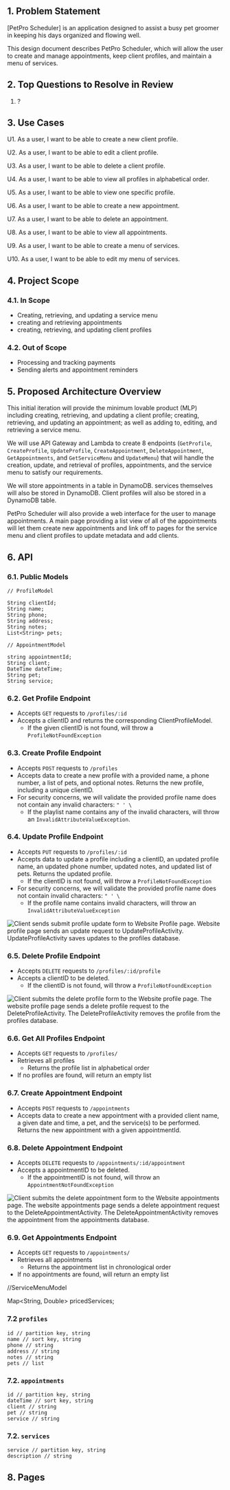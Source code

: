 ## 1. Problem Statement

[PetPro Scheduler] is an application designed to assist a busy pet groomer in keeping his days organized and flowing well.

This design document describes PetPro Scheduler, which will allow the user to create and manage appointments, keep client profiles, and maintain a menu of services.

## 2. Top Questions to Resolve in Review

1. ?


## 3. Use Cases

U1. As a user, I want to be able to create a new client profile.

U2. As a user, I want to be able to edit a client profile.

U3. As a user, I want to be able to delete a client profile.

U4. As a user, I want to be able to view all profiles in alphabetical order.

U5. As a user, I want to be able to view one specific profile.

U6. As a user, I want to be able to create a new appointment.

U7. As a user, I want to be able to delete an appointment.

U8. As a user, I want to be able to view all appointments.

U9. As a user, I want to be able to create a menu of services.

U10. As a user, I want to be able to edit my menu of services.

## 4. Project Scope

### 4.1. In Scope

* Creating, retrieving, and updating a service menu
* creating and retrieving appointments
* creating, retrieving, and updating client profiles

### 4.2. Out of Scope

* Processing and tracking payments
* Sending alerts and appointment reminders

## 5. Proposed Architecture Overview

This initial iteration will provide the minimum lovable product (MLP) including
creating, retrieving, and updating a client profile; creating, retrieving, and updating an appointment; as well as adding to, editing, and
retrieving a service menu.

We will use API Gateway and Lambda to create 8 endpoints (`GetProfile`,
`CreateProfile`, `UpdateProfile`,
`CreateAppointment`, `DeleteAppointment`, `GetAppointments`, and
`GetServiceMenu` and `UpdateMenu`)
that will handle the creation, update, and retrieval of profiles, appointments, and the service menu to satisfy our
requirements.

We will store appointments in a table in DynamoDB. services
themselves will also be stored in DynamoDB. Client profiles will also be stored in a DynamoDB table.

PetPro Scheduler will also provide a web interface for the user to manage
appointments. A main page providing a list view of all of the appointments
will let them create new appointments and link off to pages for the service menu and client profiles to update
metadata and add clients.

## 6. API

### 6.1. Public Models

```
// ProfileModel

String clientId;
String name;
String phone;
String address;
String notes;
List<String> pets;
```

```
// AppointmentModel

string appointmentId;
String client;
DateTime dateTime;
String pet;
String service;
```

### 6.2. Get Profile Endpoint

* Accepts `GET` requests to `/profiles/:id`
* Accepts a clientID and returns the corresponding ClientProfileModel.
    * If the given clientID is not found, will throw a
      `ProfileNotFoundException`

### 6.3. Create Profile Endpoint

* Accepts `POST` requests to `/profiles`
* Accepts data to create a new profile with a provided name, a phone number, a list of pets, and optional notes. Returns the new profile, including a unique
  clientID.
* For security concerns, we will validate the provided profile name does not
  contain any invalid characters: `" ' \`
    * If the playlist name contains any of the invalid characters, will throw an
      `InvalidAttributeValueException`.

### 6.4. Update Profile Endpoint

* Accepts `PUT` requests to `/profiles/:id`
* Accepts data to update a profile including a clientID, an updated profile
  name, an updated phone number, updated notes, and updated list of pets. Returns the updated
  profile.
    * If the clientID is not found, will throw a `ProfileNotFoundException`
* For security concerns, we will validate the provided profile name does not
  contain invalid characters: `" ' \`
    * If the profile name contains invalid characters, will throw an
      `InvalidAttributeValueException`

![Client sends submit profile update form to Website Profile page. Website
profile page sends an update request to UpdateProfileActivity.
UpdateProfileActivity saves updates to the profiles
database.](images/example_design_document/UpdatePlaylistSD.png)

### 6.5. Delete Profile Endpoint

* Accepts `DELETE` requests to `/profiles/:id/profile`
* Accepts a clientID to be deleted.
    * If the clientID is not found, will throw a `ProfileNotFoundException`


![Client submits the delete profile form to the Website profile page. The website
profile page sends a delete profile request to the DeleteProfileActivity. The
DeleteProfileActivity removes the profile from the profiles
database.](images/example_design_document/AddSongSD.png)

### 6.6. Get All Profiles Endpoint

* Accepts `GET` requests to `/profiles/`
* Retrieves all profiles
    * Returns the profile list in alphabetical order
* If no profiles are found, will return an empty list


### 6.7. Create Appointment Endpoint

* Accepts `POST` requests to `/appointments`
* Accepts data to create a new appointment with a provided client name, a given date and time,
  a pet, and the service(s) to be performed. Returns the new appointment with a given appointmentId.


### 6.8. Delete Appointment Endpoint

* Accepts `DELETE` requests to `/appointments/:id/appointment`
* Accepts a appointmentID to be deleted.
    * If the appointmentID is not found, will throw an `AppointmentNotFoundException`


![Client submits the delete appointment form to the Website appointments page. The website
appointments page sends a delete appointment request to the DeleteAppointmentActivity. The
DeleteAppointmentActivity removes the appointment from the appointments
database.](images/example_design_document/AddSongSD.png)


### 6.9. Get Appointments Endpoint

* Accepts `GET` requests to `/appointments/`
* Retrieves all appointments
    * Returns the appointment list in chronological order
* If no appointments are found, will return an empty list



//ServiceMenuModel

Map<String, Double> pricedServices;

### 7.2 `profiles`

```
id // partition key, string
name // sort key, string
phone // string
address // string
notes // string
pets // list
```


### 7.2. `appointments`

```
id // partition key, string
dateTime // sort key, string
client // string
pet // string
service // string
```

### 7.2. `services`

```
service // partition key, string
description // string
```

## 8. Pages

